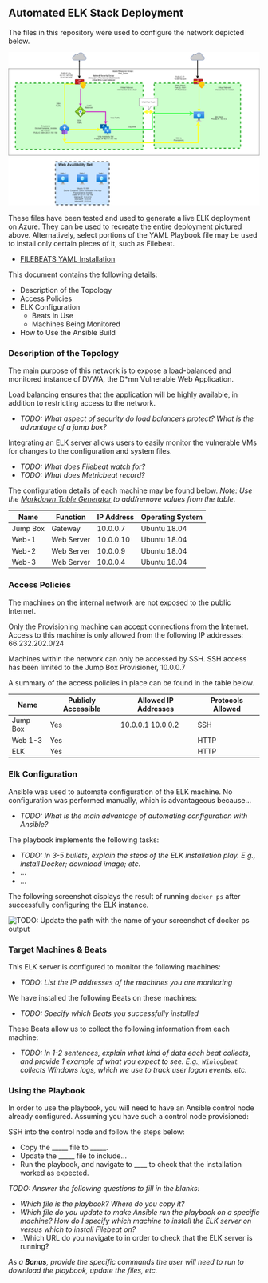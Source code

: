 ## Automated ELK Stack Deployment

The files in this repository were used to configure the network depicted below.

![Azure Network Diagram](images/Azure.png)

These files have been tested and used to generate a live ELK deployment on Azure. They can be used to recreate the entire deployment pictured above. Alternatively, select portions of the YAML Playbook file may be used to install only certain pieces of it, such as Filebeat.

  - [FILEBEATS YAML Installation](https://github.com/ealbright98/Ansible-ELK-Stack-Deployment/blob/master/Playbooks/filebeat-playbook.yml)

This document contains the following details:
- Description of the Topology
- Access Policies
- ELK Configuration
  - Beats in Use
  - Machines Being Monitored
- How to Use the Ansible Build


### Description of the Topology

The main purpose of this network is to expose a load-balanced and monitored instance of DVWA, the D*mn Vulnerable Web Application.

Load balancing ensures that the application will be highly available, in addition to restricting access to the network.
- _TODO: What aspect of security do load balancers protect? What is the advantage of a jump box?_

Integrating an ELK server allows users to easily monitor the vulnerable VMs for changes to the configuration and system files.
- _TODO: What does Filebeat watch for?_
- _TODO: What does Metricbeat record?_

The configuration details of each machine may be found below.
_Note: Use the [Markdown Table Generator](http://www.tablesgenerator.com/markdown_tables) to add/remove values from the table_.

| Name     | Function | IP Address | Operating System |
|----------|----------|------------|------------------|
| Jump Box | Gateway  | 10.0.0.7   | Ubuntu 18.04     |
| Web-1    |Web Server| 10.0.0.10  | Ubuntu 18.04     |
| Web-2    |Web Server| 10.0.0.9   | Ubuntu 18.04     |
| Web-3    |Web Server| 10.0.0.4   | Ubuntu 18.04     |

### Access Policies

The machines on the internal network are not exposed to the public Internet. 

Only the Provisioning machine can accept connections from the Internet. Access to this machine is only allowed from the following IP addresses:
66.232.202.0/24

Machines within the network can only be accessed by SSH.
SSH access has been limited to the Jump Box Provisioner, 10.0.0.7

A summary of the access policies in place can be found in the table below.

| Name     | Publicly Accessible | Allowed IP Addresses | Protocols Allowed |
|----------|---------------------|----------------------|-------------------|
| Jump Box |       Yes           | 10.0.0.1 10.0.0.2    |       SSH         |
| Web 1-3  |       Yes           |                      |       HTTP        |
| ELK      |       Yes           |                      |       HTTP        |

### Elk Configuration

Ansible was used to automate configuration of the ELK machine. No configuration was performed manually, which is advantageous because...
- _TODO: What is the main advantage of automating configuration with Ansible?_

The playbook implements the following tasks:
- _TODO: In 3-5 bullets, explain the steps of the ELK installation play. E.g., install Docker; download image; etc._
- ...
- ...

The following screenshot displays the result of running `docker ps` after successfully configuring the ELK instance.

![TODO: Update the path with the name of your screenshot of docker ps output](images/docker_ps_output.png)

### Target Machines & Beats
This ELK server is configured to monitor the following machines:
- _TODO: List the IP addresses of the machines you are monitoring_

We have installed the following Beats on these machines:
- _TODO: Specify which Beats you successfully installed_

These Beats allow us to collect the following information from each machine:
- _TODO: In 1-2 sentences, explain what kind of data each beat collects, and provide 1 example of what you expect to see. E.g., `Winlogbeat` collects Windows logs, which we use to track user logon events, etc._

### Using the Playbook
In order to use the playbook, you will need to have an Ansible control node already configured. Assuming you have such a control node provisioned: 

SSH into the control node and follow the steps below:
- Copy the _____ file to _____.
- Update the _____ file to include...
- Run the playbook, and navigate to ____ to check that the installation worked as expected.

_TODO: Answer the following questions to fill in the blanks:_
- _Which file is the playbook? Where do you copy it?_
- _Which file do you update to make Ansible run the playbook on a specific machine? How do I specify which machine to install the ELK server on versus which to install Filebeat on?_
- _Which URL do you navigate to in order to check that the ELK server is running?

_As a **Bonus**, provide the specific commands the user will need to run to download the playbook, update the files, etc._
